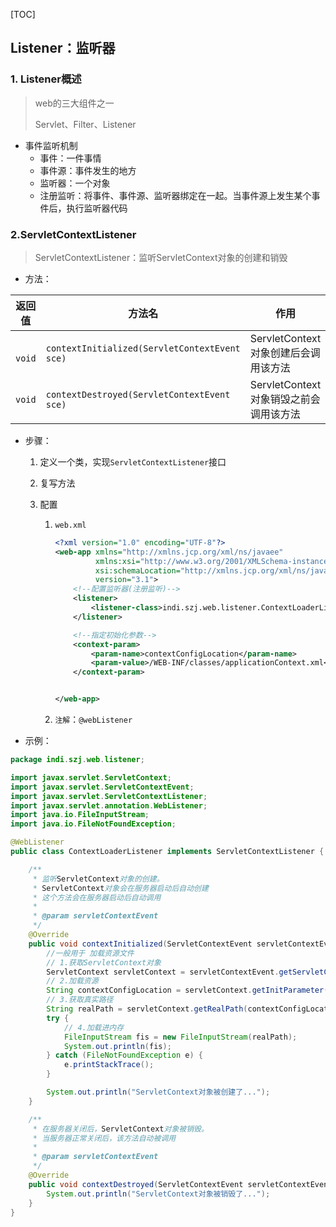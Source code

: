 [TOC]

## Listener：监听器

### 1. Listener概述



>   web的三大组件之一
>
>   Servlet、Filter、Listener

*   事件监听机制
    *   事件：一件事情
    *   事件源：事件发生的地方
    *   监听器：一个对象
    *   注册监听：将事件、事件源、监听器绑定在一起。当事件源上发生某个事件后，执行监听器代码

### 2.ServletContextListener



>   ServletContextListener：监听ServletContext对象的创建和销毁

*    方法：

| 返回值  | 方法名                                        | 作用                                   |
| ------- | --------------------------------------------- | -------------------------------------- |
| ` void` | `contextInitialized(ServletContextEvent sce)` | ServletContext对象创建后会调用该方法   |
| `void`  | `contextDestroyed(ServletContextEvent sce)`   | ServletContext对象销毁之前会调用该方法 |

*   步骤：

    1.  定义一个类，实现`ServletContextListener`接口

    2.  复写方法

    3.  配置

        1.  `web.xml`

            ```xml
            <?xml version="1.0" encoding="UTF-8"?>
            <web-app xmlns="http://xmlns.jcp.org/xml/ns/javaee"
                     xmlns:xsi="http://www.w3.org/2001/XMLSchema-instance"
                     xsi:schemaLocation="http://xmlns.jcp.org/xml/ns/javaee http://xmlns.jcp.org/xml/ns/javaee/web-app_3_1.xsd"
                     version="3.1">
                <!--配置监听器(注册监听)-->
                <listener>
                    <listener-class>indi.szj.web.listener.ContextLoaderListener</listener-class>
                </listener>
            
                <!--指定初始化参数-->
                <context-param>
                    <param-name>contextConfigLocation</param-name>
                    <param-value>/WEB-INF/classes/applicationContext.xml</param-value>
                </context-param>
            
            
            </web-app>
            
            ```

        2.  `注解`：`@webListener`

-   示例：

```java
package indi.szj.web.listener;

import javax.servlet.ServletContext;
import javax.servlet.ServletContextEvent;
import javax.servlet.ServletContextListener;
import javax.servlet.annotation.WebListener;
import java.io.FileInputStream;
import java.io.FileNotFoundException;

@WebListener
public class ContextLoaderListener implements ServletContextListener {

    /**
     * 监听ServletContext对象的创建。
     * ServletContext对象会在服务器启动后自动创建
     * 这个方法会在服务器启动后自动调用
     *
     * @param servletContextEvent
     */
    @Override
    public void contextInitialized(ServletContextEvent servletContextEvent) {
        //一般用于 加载资源文件
        // 1.获取ServletContext对象
        ServletContext servletContext = servletContextEvent.getServletContext();
        // 2.加载资源
        String contextConfigLocation = servletContext.getInitParameter("contextConfigLocation");
        // 3.获取真实路径
        String realPath = servletContext.getRealPath(contextConfigLocation);
        try {
            // 4.加载进内存
            FileInputStream fis = new FileInputStream(realPath);
            System.out.println(fis);
        } catch (FileNotFoundException e) {
            e.printStackTrace();
        }

        System.out.println("ServletContext对象被创建了...");
    }

    /**
     * 在服务器关闭后，ServletContext对象被销毁。
     * 当服务器正常关闭后，该方法自动被调用
     *
     * @param servletContextEvent
     */
    @Override
    public void contextDestroyed(ServletContextEvent servletContextEvent) {
        System.out.println("ServletContext对象被销毁了...");
    }
}
```

